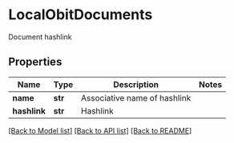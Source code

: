 # LocalObitDocuments

Document hashlink
## Properties
Name | Type | Description | Notes
------------ | ------------- | ------------- | -------------
**name** | **str** | Associative name of hashlink | 
**hashlink** | **str** | Hashlink | 

[[Back to Model list]](../README.md#documentation-for-models) [[Back to API list]](../README.md#documentation-for-api-endpoints) [[Back to README]](../README.md)


